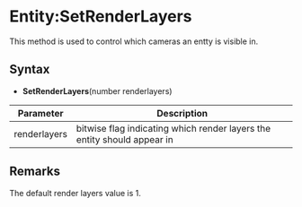 # Entity:SetRenderLayers

This method is used to control which cameras an entty is visible in.

## Syntax

- **SetRenderLayers**(number renderlayers)

| Parameter | Description |
|---|---|
| renderlayers | bitwise flag indicating which render layers the entity should appear in |

## Remarks

The default render layers value is 1.
